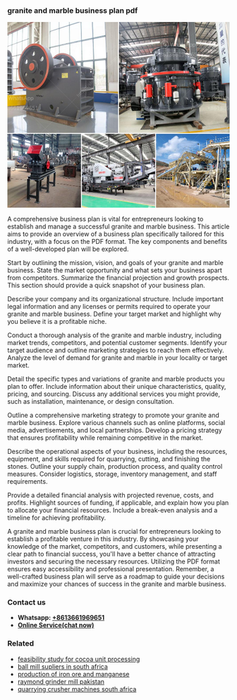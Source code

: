 <h3>granite and marble business plan pdf</h3><img src='1708309519.jpg' alt=''><p>A comprehensive business plan is vital for entrepreneurs looking to establish and manage a successful granite and marble business. This article aims to provide an overview of a business plan specifically tailored for this industry, with a focus on the PDF format. The key components and benefits of a well-developed plan will be explored.</p><p>Start by outlining the mission, vision, and goals of your granite and marble business. State the market opportunity and what sets your business apart from competitors. Summarize the financial projection and growth prospects. This section should provide a quick snapshot of your business plan.</p><p>Describe your company and its organizational structure. Include important legal information and any licenses or permits required to operate your granite and marble business. Define your target market and highlight why you believe it is a profitable niche.</p><p>Conduct a thorough analysis of the granite and marble industry, including market trends, competitors, and potential customer segments. Identify your target audience and outline marketing strategies to reach them effectively. Analyze the level of demand for granite and marble in your locality or target market.</p><p>Detail the specific types and variations of granite and marble products you plan to offer. Include information about their unique characteristics, quality, pricing, and sourcing. Discuss any additional services you might provide, such as installation, maintenance, or design consultation.</p><p>Outline a comprehensive marketing strategy to promote your granite and marble business. Explore various channels such as online platforms, social media, advertisements, and local partnerships. Develop a pricing strategy that ensures profitability while remaining competitive in the market.</p><p>Describe the operational aspects of your business, including the resources, equipment, and skills required for quarrying, cutting, and finishing the stones. Outline your supply chain, production process, and quality control measures. Consider logistics, storage, inventory management, and staff requirements.</p><p>Provide a detailed financial analysis with projected revenue, costs, and profits. Highlight sources of funding, if applicable, and explain how you plan to allocate your financial resources. Include a break-even analysis and a timeline for achieving profitability.</p><p>A granite and marble business plan is crucial for entrepreneurs looking to establish a profitable venture in this industry. By showcasing your knowledge of the market, competitors, and customers, while presenting a clear path to financial success, you'll have a better chance of attracting investors and securing the necessary resources. Utilizing the PDF format ensures easy accessibility and professional presentation. Remember, a well-crafted business plan will serve as a roadmap to guide your decisions and maximize your chances of success in the granite and marble business.</p><h3>Contact us</h3><ul><li><strong>Whatsapp:&nbsp;<a href="https://wa.me/8613661969651">+8613661969651</a></strong></li><li><a href="https://swt.shibang-china.com/?git&amp;zhl&amp;granite and marble business plan pdf"><strong>Online Service(chat now)</strong></a></li></ul><h3>Related</h3><ul><li><a href='feasibility study for cocoa unit processing.md'>feasibility study for cocoa unit processing</a></li><li><a href='ball mill supliers in south africa.md'>ball mill supliers in south africa</a></li><li><a href='production of iron ore and manganese.md'>production of iron ore and manganese</a></li><li><a href='raymond grinder mill pakistan.md'>raymond grinder mill pakistan</a></li><li><a href='quarrying crusher machines south africa.md'>quarrying crusher machines south africa</a></li></ul>